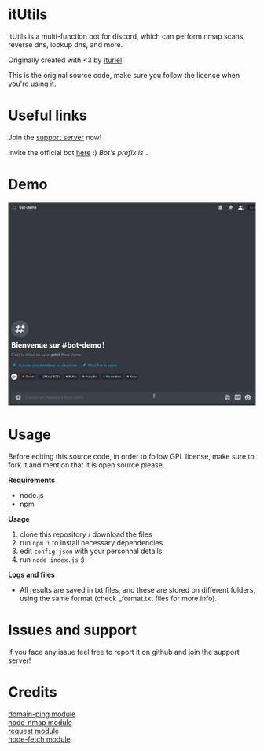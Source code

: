 # itUtils
itUtils is a multi-function bot for discord, which can perform nmap scans, reverse dns, lookup dns, and more.

Originally created with <3 by [Ituriel](https://github.com/nulledituriel).

This is the original source code, make sure you follow the licence when you're using it.

# Useful links
Join the [support server](https://discord.gg/rX8mmXrQce) now!

Invite the official bot [here](https://discord.com/api/oauth2/authorize?client_id=809382260544372747&permissions=8&scope=bot) :) *Bot's prefix is `.`*

# Demo
![Demo](demo.gif)

# Usage
Before editing this source code, in order to follow GPL license, make sure to fork it and mention that it is open source please.

**Requirements**
- node.js
- npm

**Usage**
1. clone this repository / download the files
2. run `npm i` to install necessary dependencies
3. edit `config.json` with your personnal details
4. run `node index.js` :)

**Logs and files**
- All results are saved in txt files, and these are stored on different folders, using the same format (check <method>_format.txt files for more info).

# Issues and support
If you face any issue feel free to report it on github and join the support server!

# Credits
[domain-ping module](https://github.com/ricardonunesdev/domain-ping)\
[node-nmap module](https://github.com/harryhorton/node-nmap)\
[request module](https://github.com/request/request)\
[node-fetch module](https://github.com/node-fetch/node-fetch)
